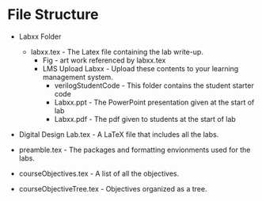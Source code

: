 # File Structure

* Labxx Folder
	* labxx.tex - The Latex file containing the lab write-up.
		* Fig - art work referenced by labxx.tex
		* LMS Upload Labxx - Upload these contents to your learning management system.
			* verilogStudentCode - This folder contains the student starter code
			* Labxx.ppt - The PowerPoint presentation given at the start of lab
			* Labxx.pdf - The pdf given to students at the start of lab

* Digital Design Lab.tex - A LaTeX file that includes all the labs.
* preamble.tex - The packages and formatting envionments used for the labs.
* courseObjectives.tex - A list of all the objectives.
* courseObjectiveTree.tex - Objectives organized as a tree.

